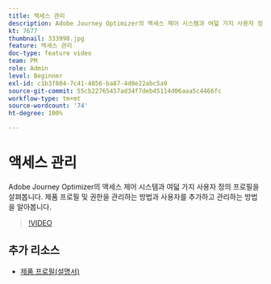 ```yaml
---
title: 액세스 관리
description: Adobe Journey Optimizer의 액세스 제어 시스템과 여덟 가지 사용자 정의 프로필을 살펴봅니다. 제품 프로필 및 권한을 관리하는 방법과 사용자를 추가하고 관리하는 방법을 알아봅니다.
kt: 7677
thumbnail: 333998.jpg
feature: 액세스 관리
doc-type: feature video
team: PM
role: Admin
level: Beginner
exl-id: c1b3f804-7c41-4856-ba87-4d8e22abc5a9
source-git-commit: 55cb22765457ad34f7deb45114d06aaa5c4466fc
workflow-type: tm+mt
source-wordcount: '74'
ht-degree: 100%

---
```


# 액세스 관리

Adobe Journey Optimizer의 액세스 제어 시스템과 여덟 가지 사용자 정의 프로필을 살펴봅니다. 제품 프로필 및 권한을 관리하는 방법과 사용자를 추가하고 관리하는 방법을 알아봅니다.

>[!VIDEO](https://video.tv.adobe.com/v/333998?quality=12)

## 추가 리소스

* [제품 프로필(설명서)](https://experienceleague.adobe.com/docs/journey-optimizer/using/administration/ootb-product-profiles.html?lang=ko)
